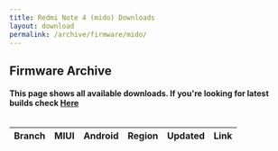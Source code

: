```yaml
---
title: Redmi Note 4 (mido) Downloads
layout: download
permalink: /archive/firmware/mido/
---
```


## Firmware Archive
#### This page shows all available downloads. If you're looking for latest builds check [Here](/firmware/mido/)


<div style="overflow-x:auto;">
<table id="firmware" class="compact row-border" style="width:100%">
    <thead>
        <tr>
            <th>Branch</th>
            <th>MIUI</th>
            <th>Android</th>
            <th>Region</th>
            <th>Updated</th>
            <th>Link</th>
        </tr>
    </thead>
    <script>loadFirmwareDownloads('mido', 'full')</script>
</table>
</div>
